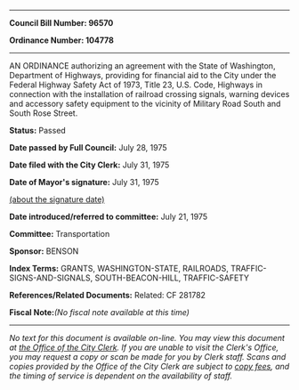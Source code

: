 

********

**Council Bill Number: 96570**
   
**Ordinance Number: 104778**
********

 AN ORDINANCE authorizing an agreement with the State of Washington, Department of Highways, providing for financial aid to the City under the Federal Highway Safety Act of 1973, Title 23, U.S. Code, Highways in connection with the installation of railroad crossing signals, warning devices and accessory safety equipment to the vicinity of Military Road South and South Rose Street.

**Status:** Passed
   
**Date passed by Full Council:** July 28, 1975
   
**Date filed with the City Clerk:** July 31, 1975
   
**Date of Mayor's signature:** July 31, 1975
   
[(about the signature date)](/~public/approvaldate.htm)
   
   
   
**Date introduced/referred to committee:** July 21, 1975
   
**Committee:** Transportation
   
**Sponsor:** BENSON
   
   
**Index Terms:** GRANTS, WASHINGTON-STATE, RAILROADS, TRAFFIC-SIGNS-AND-SIGNALS, SOUTH-BEACON-HILL, TRAFFIC-SAFETY

**References/Related Documents:** Related: CF 281782

**Fiscal Note:**_(No fiscal note available at this time)_
********

_No text for this document is available on-line. You may view this document at [the Office of the City Clerk](http://www.seattle.gov/leg/clerk/contactUs.htm). If you are unable to visit the Clerk's Office, you may request a copy or scan be made for you by Clerk staff. Scans and copies provided by the Office of the City Clerk are subject to [copy fees](http://clerk.seattle.gov/~public/clerkfees.htm), and the timing of service is dependent on the availability of staff._

